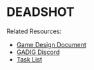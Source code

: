 # DEADSHOT

Related Resources:
- [Game Design Document](https://docs.google.com/document/d/1QdKZxTnIKTKwcTZ2nbGv7KDmX_u6qaSaaa1EfZkCS04/edit?usp=sharing)
- [GADIG Discord](https://discord.gg/Ha5BGC4fCt)
- [Task List](https://github.com/orgs/gmuGADIG/projects/11)
